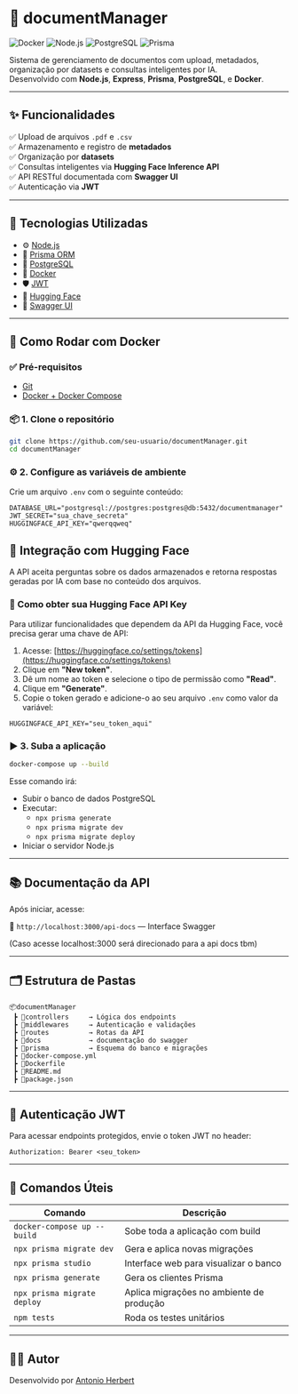 # 📁 documentManager

![Docker](https://img.shields.io/badge/docker-ready-blue?logo=docker)
![Node.js](https://img.shields.io/badge/Node.js-18.x-green?logo=node.js)
![PostgreSQL](https://img.shields.io/badge/PostgreSQL-15-blue?logo=postgresql)
![Prisma](https://img.shields.io/badge/ORM-Prisma-2D3748?logo=prisma)

Sistema de gerenciamento de documentos com upload, metadados, organização por datasets e consultas inteligentes por IA.  
Desenvolvido com **Node.js**, **Express**, **Prisma**, **PostgreSQL**, e **Docker**.

---

## ✨ Funcionalidades

✅ Upload de arquivos `.pdf` e `.csv`  
✅ Armazenamento e registro de **metadados**  
✅ Organização por **datasets**  
✅ Consultas inteligentes via **Hugging Face Inference API**  
✅ API RESTful documentada com **Swagger UI**  
✅ Autenticação via **JWT**

---

## 🧱 Tecnologias Utilizadas

- ⚙️ [Node.js](https://nodejs.org/)
- 🧬 [Prisma ORM](https://www.prisma.io/)
- 🐘 [PostgreSQL](https://www.postgresql.org/)
- 🐳 [Docker](https://www.docker.com/)
- 🛡️ [JWT](https://jwt.io/)
- 🧠 [Hugging Face](https://huggingface.co/)
- 📘 [Swagger UI](https://swagger.io/tools/swagger-ui/)

---

## 🐳 Como Rodar com Docker

### ✅ Pré-requisitos

- [Git](https://git-scm.com/)
- [Docker + Docker Compose](https://docs.docker.com/compose/)

### 📦 1. Clone o repositório

```bash
git clone https://github.com/seu-usuario/documentManager.git
cd documentManager
```

### ⚙️ 2. Configure as variáveis de ambiente

Crie um arquivo `.env` com o seguinte conteúdo:

```env
DATABASE_URL="postgresql://postgres:postgres@db:5432/documentmanager"
JWT_SECRET="sua_chave_secreta"
HUGGINGFACE_API_KEY="qwerqqweq"
```

## 🧠 Integração com Hugging Face

A API aceita perguntas sobre os dados armazenados e retorna respostas geradas por IA com base no conteúdo dos arquivos.

### 🔑 Como obter sua Hugging Face API Key

Para utilizar funcionalidades que dependem da API da Hugging Face, você precisa gerar uma chave de API:

1. Acesse: [https://huggingface.co/settings/tokens](https://huggingface.co/settings/tokens)
2. Clique em **"New token"**.
3. Dê um nome ao token e selecione o tipo de permissão como **"Read"**.
4. Clique em **"Generate"**.
5. Copie o token gerado e adicione-o ao seu arquivo `.env` como valor da variável:

```env
HUGGINGFACE_API_KEY="seu_token_aqui"
```

### ▶️ 3. Suba a aplicação

```bash
docker-compose up --build
```

Esse comando irá:

- Subir o banco de dados PostgreSQL
- Executar:
  - `npx prisma generate`
  - `npx prisma migrate dev`
  - `npx prisma migrate deploy`
- Iniciar o servidor Node.js

---

## 📚 Documentação da API

Após iniciar, acesse:

📄 `http://localhost:3000/api-docs` — Interface Swagger

(Caso acesse localhost:3000 será direcionado para a api docs tbm)

---

## 🗂 Estrutura de Pastas

```
📦documentManager
 ┣ 📁controllers     → Lógica dos endpoints
 ┣ 📁middlewares     → Autenticação e validações
 ┣ 📁routes          → Rotas da API
 ┣ 📁docs            → documentação do swagger
 ┣ 📁prisma          → Esquema do banco e migrações
 ┣ 📄docker-compose.yml
 ┣ 📄Dockerfile
 ┣ 📄README.md
 ┣ 📄package.json
```

---

## 🔐 Autenticação JWT

Para acessar endpoints protegidos, envie o token JWT no header:

```http
Authorization: Bearer <seu_token>
```

---

## 📌 Comandos Úteis

| Comando | Descrição |
|--------|-----------|
| `docker-compose up --build` | Sobe toda a aplicação com build |
| `npx prisma migrate dev` | Gera e aplica novas migrações |
| `npx prisma studio` | Interface web para visualizar o banco |
| `npx prisma generate` | Gera os clientes Prisma |
| `npx prisma migrate deploy` | Aplica migrações no ambiente de produção |
| `npm tests` | Roda os testes unitários |


---

## 👨‍💻 Autor

Desenvolvido por [Antonio Herbert](https://github.com/AntoniHerbert)  
